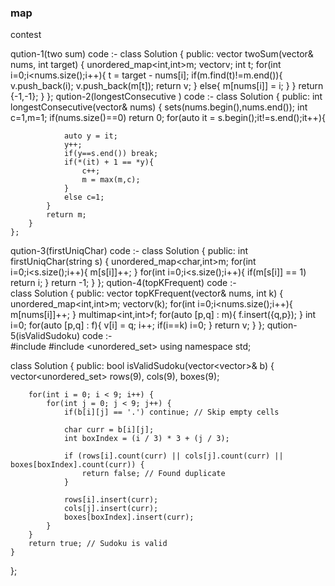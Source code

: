 ### map
contest

qution-1(two sum)
code :-
class Solution {
    public:
        vector<int> twoSum(vector<int>& nums, int target) {
            unordered_map<int,int>m;
            vector<int>v;
            int t;
            for(int i=0;i<nums.size();i++){
                t = target - nums[i];
                if(m.find(t)!=m.end()){
                    v.push_back(i);
                    v.push_back(m[t]);
                    return v;
                }
                else{
                    m[nums[i]] = i;
                }
            }
            return {-1,-1};
        }
    };
qution-2(longestConsecutive )
code :-
class Solution {
    public:
        int longestConsecutive(vector<int>& nums) {
            set<int>s(nums.begin(),nums.end());
            int c=1,m=1;
            if(nums.size()==0) return 0;
            for(auto it = s.begin();it!=s.end();it++){
                
                auto y = it;
                y++;
                if(y==s.end()) break;
                if(*(it) + 1 == *y){
                    c++;
                    m = max(m,c);
                }
                else c=1;
            }
            return m;
        }
    };
qution-3(firstUniqChar)
code :-
class Solution {
    public:
        int firstUniqChar(string s) {
            unordered_map<char,int>m;
            for(int i=0;i<s.size();i++){
                m[s[i]]++;
            }
            for(int i=0;i<s.size();i++){
                if(m[s[i]] == 1) return i;
            }
            return -1;
        }
    };
qution-4(topKFrequent)
code :-    
class Solution {
    public:
        vector<int> topKFrequent(vector<int>& nums, int k) {
           unordered_map<int,int>m;
           vector<int>v(k);
           for(int i=0;i<nums.size();i++){
                m[nums[i]]++;
           } 
           multimap<int,int>f;
           for(auto [p,q] : m){
            f.insert({q,p});
           }
           int i=0;
           for(auto [p,q] : f){
            v[i] = q;
            i++;
            if(i==k) i=0;
           }
           return v;
        }
    };
qution-5(isValidSudoku)
code :-   
#include <vector>
#include <unordered_set>
using namespace std;

class Solution {
public:
    bool isValidSudoku(vector<vector<char>>& b) {
        vector<unordered_set<char>> rows(9), cols(9), boxes(9);

        for(int i = 0; i < 9; i++) {
            for(int j = 0; j < 9; j++) {
                if(b[i][j] == '.') continue; // Skip empty cells
                
                char curr = b[i][j];
                int boxIndex = (i / 3) * 3 + (j / 3);
                
                if (rows[i].count(curr) || cols[j].count(curr) || boxes[boxIndex].count(curr)) {
                    return false; // Found duplicate
                }

                rows[i].insert(curr);
                cols[j].insert(curr);
                boxes[boxIndex].insert(curr);
            }
        }
        return true; // Sudoku is valid
    }
};
